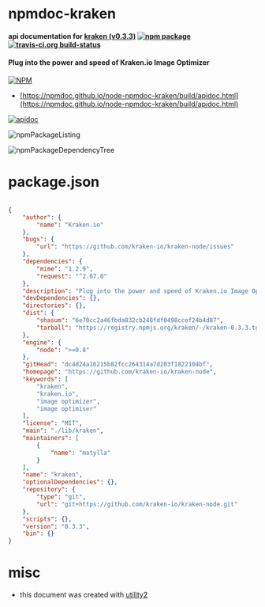 # npmdoc-kraken

#### api documentation for  [kraken (v0.3.3)](https://github.com/kraken-io/kraken-node)  [![npm package](https://img.shields.io/npm/v/npmdoc-kraken.svg?style=flat-square)](https://www.npmjs.org/package/npmdoc-kraken) [![travis-ci.org build-status](https://api.travis-ci.org/npmdoc/node-npmdoc-kraken.svg)](https://travis-ci.org/npmdoc/node-npmdoc-kraken)

#### Plug into the power and speed of Kraken.io Image Optimizer

[![NPM](https://nodei.co/npm/kraken.png?downloads=true&downloadRank=true&stars=true)](https://www.npmjs.com/package/kraken)

- [https://npmdoc.github.io/node-npmdoc-kraken/build/apidoc.html](https://npmdoc.github.io/node-npmdoc-kraken/build/apidoc.html)

[![apidoc](https://npmdoc.github.io/node-npmdoc-kraken/build/screenCapture.buildCi.browser.%252Ftmp%252Fbuild%252Fapidoc.html.png)](https://npmdoc.github.io/node-npmdoc-kraken/build/apidoc.html)

![npmPackageListing](https://npmdoc.github.io/node-npmdoc-kraken/build/screenCapture.npmPackageListing.svg)

![npmPackageDependencyTree](https://npmdoc.github.io/node-npmdoc-kraken/build/screenCapture.npmPackageDependencyTree.svg)



# package.json

```json

{
    "author": {
        "name": "Kraken.io"
    },
    "bugs": {
        "url": "https://github.com/kraken-io/kraken-node/issues"
    },
    "dependencies": {
        "mime": "1.2.9",
        "request": "^2.67.0"
    },
    "description": "Plug into the power and speed of Kraken.io Image Optimizer",
    "devDependencies": {},
    "directories": {},
    "dist": {
        "shasum": "6e70cc2a46fbda832cb248fdf0498ccef24b4d87",
        "tarball": "https://registry.npmjs.org/kraken/-/kraken-0.3.3.tgz"
    },
    "engine": {
        "node": ">=0.8"
    },
    "gitHead": "dc4d24a16215b82fcc264314a7d203f1822104bf",
    "homepage": "https://github.com/kraken-io/kraken-node",
    "keywords": [
        "kraken",
        "kraken.io",
        "image optimizer",
        "image optimiser"
    ],
    "license": "MIT",
    "main": "./lib/kraken",
    "maintainers": [
        {
            "name": "matylla"
        }
    ],
    "name": "kraken",
    "optionalDependencies": {},
    "repository": {
        "type": "git",
        "url": "git+https://github.com/kraken-io/kraken-node.git"
    },
    "scripts": {},
    "version": "0.3.3",
    "bin": {}
}
```



# misc
- this document was created with [utility2](https://github.com/kaizhu256/node-utility2)
